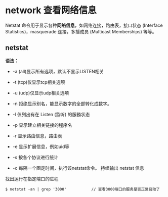 # network 查看网络信息

Netstat 命令用于显示各种**网络信息**，如网络连接，路由表，接口状态 (Interface Statistics)，masquerade 连接，多播成员 (Multicast Memberships) 等等。

## netstat

**语法：**

* -a (all)显示所有选项，默认不显示LISTEN相关
* -t (tcp)仅显示tcp相关选项
* -u (udp)仅显示udp相关选项
* -n 拒绝显示别名，能显示数字的全部转化成数字。
* -l 仅列出有在 Listen (监听) 的服務状态

* -p 显示建立相关链接的程序名
* -r 显示路由信息，路由表
* -e 显示扩展信息，例如uid等
* -s 按各个协议进行统计
* -c 每隔一个固定时间，执行该netstat命令。 持续输出 netstat 信息

找出运行在指定端口的进程

```
$ netstat -an | grep '3000'           // 查看3000端口的服务是否正常启动了
```